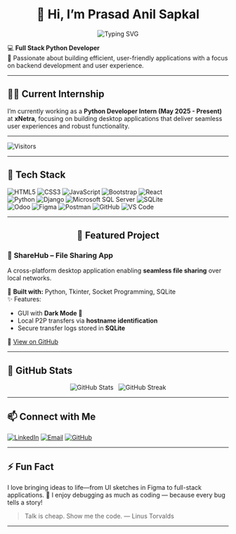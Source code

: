 <h1 align="center">👋 Hi, I’m Prasad Anil Sapkal</h1>

<p align="center">
  <img src="https://readme-typing-svg.demolab.com?font=Fira+Code&weight=500&size=22&pause=1000&center=true&vCenter=true&width=435&lines=Full+Stack+Developer;Frontend+Developer;Python+Developer" alt="Typing SVG" />
</p>

💻 **Full Stack Python Developer**  
🚀 Passionate about building efficient, user-friendly applications with a focus on backend development and user experience.

---

## 👨‍💻 Current Internship

I’m currently working as a **Python Developer Intern (May 2025 - Present)** at **xNetra**, focusing on building desktop applications that deliver seamless user experiences and robust functionality.

---

![Visitors](https://komarev.com/ghpvc/?username=prasad-sapkal&color=brightgreen)

---

## 🧰 Tech Stack

![HTML5](https://img.shields.io/badge/HTML5-E34F26?style=for-the-badge&logo=html5&logoColor=white)
![CSS3](https://img.shields.io/badge/CSS3-1572B6?style=for-the-badge&logo=css3&logoColor=white)
![JavaScript](https://img.shields.io/badge/JavaScript-F7DF1E?style=for-the-badge&logo=javascript&logoColor=black)
![Bootstrap](https://img.shields.io/badge/Bootstrap-563D7C?style=for-the-badge&logo=bootstrap&logoColor=white)
![React](https://img.shields.io/badge/React-20232A?style=for-the-badge&logo=react&logoColor=61DAFB)<br>
![Python](https://img.shields.io/badge/Python-3776AB?style=for-the-badge&logo=python&logoColor=white)
![Django](https://img.shields.io/badge/Django-092E20?style=for-the-badge&logo=django&logoColor=white)
![Microsoft SQL Server](https://img.shields.io/badge/SQL%20Server-CC2927?style=for-the-badge&logo=microsoft%20sql%20server&logoColor=white)
![SQLite](https://img.shields.io/badge/SQLite-07405E?style=for-the-badge&logo=sqlite&logoColor=white)<br>
![Odoo](https://img.shields.io/badge/Odoo-714B67?style=for-the-badge&logo=odoo&logoColor=white)
![Figma](https://img.shields.io/badge/Figma-F24E1E?style=for-the-badge&logo=figma&logoColor=white)
![Postman](https://img.shields.io/badge/Postman-FF6C37?style=for-the-badge&logo=postman&logoColor=white)
![GitHub](https://img.shields.io/badge/GitHub-181717?style=for-the-badge&logo=github&logoColor=white)
![VS Code](https://img.shields.io/badge/VS_Code-007ACC?style=for-the-badge&logo=visual-studio-code&logoColor=white)

---

<h2 align="center">🚀 Featured Project</h2>

### 📂 **ShareHub – File Sharing App**
A cross-platform desktop application enabling **seamless file sharing** over local networks.

🔧 **Built with:** Python, Tkinter, Socket Programming, SQLite  
✨ Features:
- GUI with **Dark Mode 🌙**  
- Local P2P transfers via **hostname identification**  
- Secure transfer logs stored in **SQLite**

🔗 [View on GitHub](https://github.com/prasadsapkal55/College-Project-)

---

## 🚀 GitHub Stats

<p align="center">
  <img src="https://github-readme-stats.vercel.app/api?username=prasadsapkal55&show_icons=true&theme=github_dark" alt="GitHub Stats" />
  &nbsp;
  <img src="https://streak-stats.demolab.com?user=prasadsapkal55&theme=github-dark&hide_border=false" alt="GitHub Streak" />
</p>

---

## 📫 Connect with Me

[![LinkedIn](https://img.shields.io/badge/LinkedIn-Prasad_Sapkal-0077B5?style=for-the-badge&logo=linkedin&logoColor=white)](https://www.linkedin.com/in/prasad-sapkal)
[![Email](https://img.shields.io/badge/Gmail-prasadsapkal282@gmail.com-D14836?style=for-the-badge&logo=gmail&logoColor=white)](mailto:prasadsapkal282@gmail.com)
[![GitHub](https://img.shields.io/badge/GitHub-prasad--sapkal-181717?style=for-the-badge&logo=github&logoColor=white)](https://github.com/prasadsapkal55)


---

## ⚡ Fun Fact

I love bringing ideas to life—from UI sketches in Figma to full-stack applications.
🧠 I enjoy debugging as much as coding — because every bug tells a story!

> Talk is cheap. Show me the code. — Linus Torvalds

---

